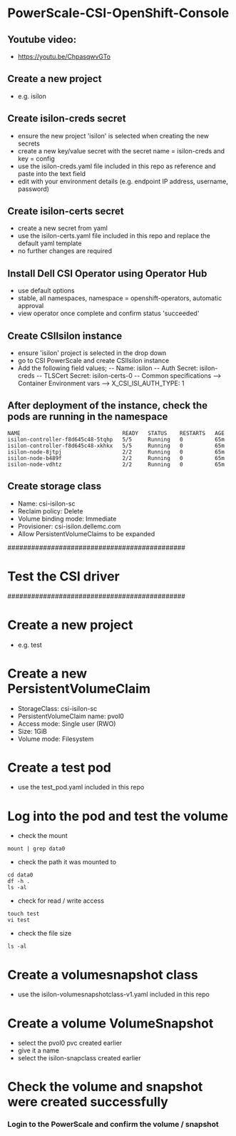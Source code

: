 # PowerScale-CSI-OpenShift-Console

## Youtube video:
- https://youtu.be/ChpasqwvGTo

## Create a new project
- e.g. isilon

## Create isilon-creds secret
- ensure the new project 'isilon' is selected when creating the new secrets
- create a new key/value secret with the secret name = isilon-creds and key = config
- use the isilon-creds.yaml file included in this repo as reference and paste into the text field
- edit with your environment details (e.g. endpoint IP address, username, password)

## Create isilon-certs secret
- create a new secret from yaml
- use the isilon-certs.yaml file included in this repo and replace the default yaml template
- no further changes are required

## Install Dell CSI Operator using Operator Hub
- use default options
- stable, all namespaces, namespace = openshift-operators, automatic approval
- view operator once complete and confirm status 'succeeded'

## Create CSIIsilon instance
- ensure 'isilon' project is selected in the drop down
- go to CSI PowerScale and create CSIIsilon instance
- Add the following field values;
-- Name: isilon
-- Auth Secret: isilon-creds
-- TLSCert Secret: isilon-certs-0
-- Common specifications --> Container Environment vars --> X_CSI_ISI_AUTH_TYPE: 1

## After deployment of the instance, check the pods are running in the namespace
```
NAME                                READY   STATUS    RESTARTS   AGE
isilon-controller-f8d645c48-5tqhp   5/5     Running   0          65m
isilon-controller-f8d645c48-xkhkx   5/5     Running   0          65m
isilon-node-8jtpj                   2/2     Running   0          65m
isilon-node-b489f                   2/2     Running   0          65m
isilon-node-vdhtz                   2/2     Running   0          65m
```

## Create storage class
- Name: csi-isilon-sc
- Reclaim policy: Delete
- Volume binding mode: Immediate
- Provisioner: csi-isilon.dellemc.com
- Allow PersistentVolumeClaims to be expanded

#############################################
# Test the CSI driver
#############################################

# Create a new project
- e.g. test

# Create a new PersistentVolumeClaim
- StorageClass: csi-isilon-sc
- PersistentVolumeClaim name: pvol0
- Access mode: Single user (RWO)
- Size: 1GiB
- Volume mode: Filesystem

# Create a test pod
- use the test_pod.yaml included in this repo

# Log into the pod and test the volume
- check the mount
```
mount | grep data0
```
- check the path it was mounted to
```
cd data0
df -h .
ls -al
```
- check for read / write access
```
touch test
vi test
```
- check the file size
```
ls -al
```

# Create a volumesnapshot class
- use the isilon-volumesnapshotclass-v1.yaml included in this repo

# Create a volume VolumeSnapshot
- select the pvol0 pvc created earlier
- give it a name
- select the isilon-snapclass created earlier

# Check the volume and snapshot were created successfully

### Login to the PowerScale and confirm the volume / snapshot
